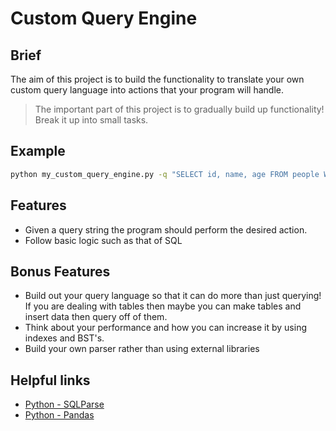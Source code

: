 # Custom Query Engine

## Brief

The aim of this project is to build the functionality to translate your own custom query language into actions that your program will handle.

> The important part of this project is to gradually build up functionality! Break it up into small tasks.

## Example

```bash
python my_custom_query_engine.py -q "SELECT id, name, age FROM people WHERE age < 25;"
```

## Features

- Given a query string the program should perform the desired action.
- Follow basic logic such as that of SQL

## Bonus Features

- Build out your query language so that it can do more than just querying! If you are dealing with tables then maybe you can make tables and insert data then query off of them.
- Think about your performance and how you can increase it by using indexes and BST's.
- Build your own parser rather than using external libraries

## Helpful links

- [Python - SQLParse](https://sqlparse.readthedocs.io/en/latest/intro/#getting-started)
- [Python - Pandas](https://pandas.pydata.org/pandas-docs/stable/)
